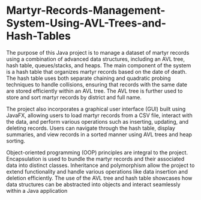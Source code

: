 # Martyr-Records-Management-System-Using-AVL-Trees-and-Hash-Tables
The purpose of this Java project is to manage a dataset of martyr records using a combination of advanced data structures, including an AVL tree, hash table, queues/stacks, and heaps. The main component of the system is a hash table that organizes martyr records based on the date of death. The hash table uses both separate chaining and quadratic probing techniques to handle collisions, ensuring that records with the same date are stored efficiently within an AVL tree. The AVL tree is further used to store and sort martyr records by district and full name.

The project also incorporates a graphical user interface (GUI) built using JavaFX, allowing users to load martyr records from a CSV file, interact with the data, and perform various operations such as inserting, updating, and deleting records. Users can navigate through the hash table, display summaries, and view records in a sorted manner using AVL trees and heap sorting.

Object-oriented programming (OOP) principles are integral to the project. Encapsulation is used to bundle the martyr records and their associated data into distinct classes. Inheritance and polymorphism allow the project to extend functionality and handle various operations like data insertion and deletion efficiently. The use of the AVL tree and hash table showcases how data structures can be abstracted into objects and interact seamlessly within a Java application
